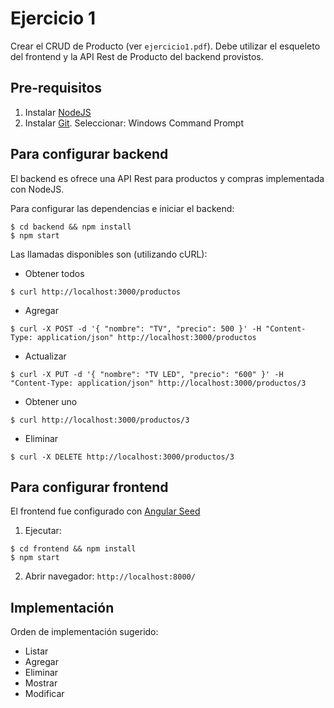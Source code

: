 # Ejercicio 1

Crear el CRUD de Producto (ver `ejercicio1.pdf`). Debe utilizar el esqueleto del frontend y la API Rest de Producto del backend provistos.

## Pre-requisitos

1. Instalar [NodeJS](https://nodejs.org/en/download/)
2. Instalar [Git](https://git-scm.com/download/win). Seleccionar: Windows Command Prompt

## Para configurar backend

El backend es ofrece una API Rest para productos y compras implementada con NodeJS.

Para configurar las dependencias e iniciar el backend:
```
$ cd backend && npm install
$ npm start
```

Las llamadas disponibles son (utilizando cURL):

- Obtener todos
```
$ curl http://localhost:3000/productos 
```

- Agregar 
```
$ curl -X POST -d '{ "nombre": "TV", "precio": 500 }' -H "Content-Type: application/json" http://localhost:3000/productos
```

- Actualizar
```
$ curl -X PUT -d '{ "nombre": "TV LED", "precio": "600" }' -H "Content-Type: application/json" http://localhost:3000/productos/3 
```

- Obtener uno
```
$ curl http://localhost:3000/productos/3
```

- Eliminar 
```
$ curl -X DELETE http://localhost:3000/productos/3
```

## Para configurar frontend

El frontend fue configurado con [Angular Seed](https://github.com/angular/angular-seed)

1. Ejecutar: 
```
$ cd frontend && npm install
$ npm start
```
2. Abrir navegador: `http://localhost:8000/`

## Implementación

Orden de implementación sugerido:

- Listar
- Agregar
- Eliminar
- Mostrar
- Modificar
